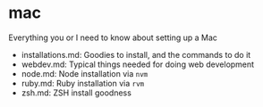 # mac
Everything you or I need to know about setting up a Mac

* installations.md: Goodies to install, and the commands to do it
* webdev.md: Typical things needed for doing web development
* node.md: Node installation via `nvm`
* ruby.md: Ruby installation via `rvm`
* zsh.md: ZSH install goodness


